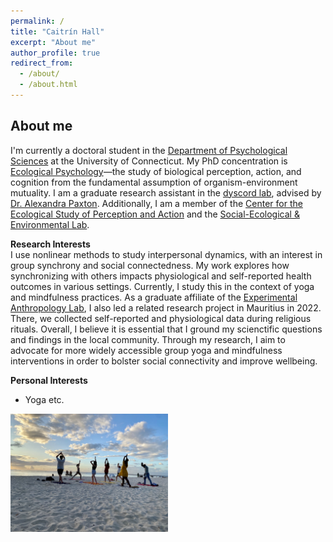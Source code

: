 ```yaml
---
permalink: /
title: "Caitrín Hall"
excerpt: "About me"
author_profile: true
redirect_from: 
  - /about/
  - /about.html
---
```


About me
------
I'm currently a doctoral student in the [Department of Psychological Sciences](https://psychology.uconn.edu/) at the University of Connecticut. My PhD concentration is [Ecological Psychology](https://psychology.uconn.edu/phd/ecological-psychology/)—the study of biological perception, action, and cognition from the fundamental assumption of organism-environment mutuality. I am a graduate research assistant in the [dyscord lab](https://dyscord-lab.github.io/), advised by [Dr. Alexandra Paxton](https://alexandrapaxton.com/). Additionally, I am a member of the [Center for the Ecological Study of Perception and Action](https://cespa.uconn.edu/) and the [Social-Ecological & Environmental Lab](https://seelab.socialpsych.uconn.edu/).  

**Research Interests**  
I use nonlinear methods to study interpersonal dynamics, with an interest in group synchrony and social connectedness. My work explores how synchronizing with others impacts physiological and self-reported health outcomes in various settings. Currently, I study this in the context of yoga and mindfulness practices. As a graduate affiliate of the [Experimental Anthropology Lab](https://www.experimentalanthropology.com/), I also led a related research project in Mauritius in 2022. There, we collected self-reported and physiological data during religious rituals. Overall, I believe it is essential that I ground my scienctific questions and findings in the local community. Through my research, I aim to advocate for more widely accessible group yoga and mindfulness interventions in order to bolster social connectivity and improve wellbeing.  

**Personal Interests**  
 * Yoga etc.

<!-- ![Yoga etc.](/images/yoga in mauritius.JPG) -->
<img src="/images/yoga in mauritius.JPG" width=50% height=50%>
